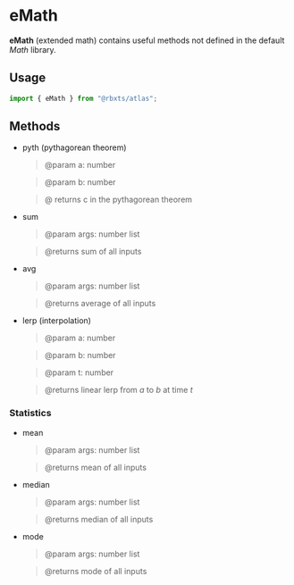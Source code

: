 # eMath

__eMath__ (extended math) contains useful methods not defined in the default *Math* library.
## Usage
```typescript
import { eMath } from "@rbxts/atlas";
```

## Methods
- pyth (pythagorean theorem)
    > @param a: number 

    > @param b: number 

    > @ returns c in the pythagorean theorem
- sum
    > @param args: number list

    > @returns sum of all inputs
- avg
    > @param args: number list

    > @returns average of all inputs
- lerp (interpolation)
    > @param a: number

    > @param b: number

    > @param t: number

    > @returns linear lerp from *a* to *b* at time *t*

### Statistics
- mean
    > @param args: number list

    > @returns mean of all inputs
- median
    > @param args: number list

    > @returns median of all inputs
- mode
    > @param args: number list

    > @returns mode of all inputs